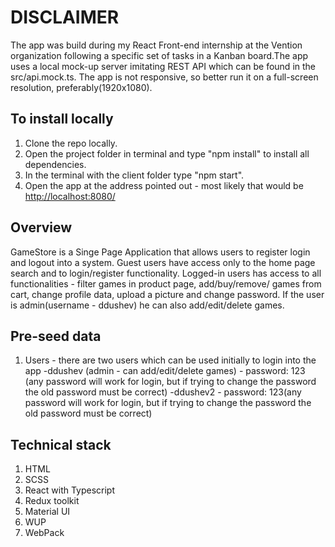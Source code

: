 # DISCLAIMER

The app was build during my React Front-end internship at the Vention organization following a specific set of tasks in a Kanban board.The app uses a local mock-up server imitating REST API which can be found in the src/api.mock.ts. The app is not responsive, so better run it on a full-screen resolution, preferably(1920x1080).

## To install locally

1. Clone the repo locally.
2. Open the project folder in terminal and type "npm install" to install all dependencies.
3. In the terminal with the client folder type "npm start".
4. Open the app at the address pointed out - most likely that would be <http://localhost:8080/>

## Overview

GameStore is a Singe Page Application that allows users to register login and logout into a system. Guest users have access only to the home page search and to login/register functionality. Logged-in users has access to all functionalities - filter games in product page, add/buy/remove/ games from cart, change profile data, upload a picture and change password. If the user is admin(username - ddushev) he can also add/edit/delete games.

## Pre-seed data

1. Users - there are two users which can be used initially to login into the app
   -ddushev (admin - can add/edit/delete games) - password: 123 (any password will work for login, but if trying to change the password the old password must be correct)
   -ddushev2 - password: 123(any password will work for login, but if trying to change the password the old password must be correct)

## Technical stack

1. HTML
2. SCSS
3. React with Typescript
4. Redux toolkit
5. Material UI
6. WUP
7. WebPack
